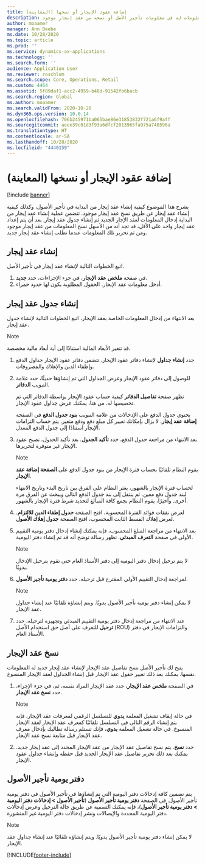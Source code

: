 ```yaml
---
title: إضافة عقود الإيجار أو نسخها (المعاينة)
description: يصف هذا الموضوع كيفية إنشاء عقد إيجار جديد عن طريق إدخال معلومات له في معلومات تأجير الأصل أو نسخه من عقد إيجار موجود.
author: moaamer
manager: Ann Beebe
ms.date: 10/28/2020
ms.topic: article
ms.prod: ''
ms.service: dynamics-ax-applications
ms.technology: ''
ms.search.form: ''
audience: Application User
ms.reviewer: roschlom
ms.search.scope: Core, Operations, Retail
ms.custom: 4464
ms.assetid: 5f89daf1-acc2-4959-b48d-91542fb6bacb
ms.search.region: Global
ms.author: moaamer
ms.search.validFrom: 2020-10-28
ms.dyn365.ops.version: 10.0.14
ms.openlocfilehash: 706b245971ba065bae86e31853832f721a6f9aff
ms.sourcegitcommit: aeee39c01d3f93a6dfcf2013965fa975a740596a
ms.translationtype: HT
ms.contentlocale: ar-SA
ms.lasthandoff: 10/28/2020
ms.locfileid: "4440159"
---
```

# <a name="add-or-copy-leases-preview"></a>إضافة عقود الإيجار أو نسخها (المعاينة)

[!include [banner](../includes/banner.md)]

يشرح هذا الموضوع كيفية إنشاء عقد إيجار من البداية في تأجير الأصول، وكذلك كيفية إنشاء عقد إيجار عن طريق نسخ عقد إيجار موجود. تتضمن عملية إنشاء عقد إيجار من البداية إدخال المعلومات لعقد الإجار الجديد ثم إنشاء جدول عقد إيجار. بعد أن يتم إعداد عقد إيجار واحد على الأقل، قد تجد أنه من الأسهل نسخ المعلومات من عقد إيجار موجود ومن ثم تحرير تلك المعلومات عندما تطلب إنشاء عقد إيجار جديد.

## <a name="create-a-lease"></a>إنشاء عقد إيجار

اتبع الخطوات التالية لإنشاء عقد إيجار في تأجير الأصل.

1. في صفحة **ملخص عقد الإيجار**، في جزء الإجراءات، حدد **جديد**.
2. أدخل معلومات عقد الإيجار. الحقول المطلوبة يكون لها حدود حمراء.

## <a name="create-a-lease-schedule"></a>إنشاء جدول عقد إيجار

بعد الانتهاء من إدخال المعلومات الخاصة بعقد الإيجار، اتبع الخطوات التالية لإنشاء جدول عقد إيجار.

> [!NOTE]
> قد تتغير الأبعاد المالية استنادًا إلى أية أبعاد مالية مخصصة.

1. حدد **إنشاء جداول** لإنشاء دفاتر عقود الإيجار. تتضمن دفاتر عقود الإيجار جداول الدفع وإطفاء الدين والإهلاك والمصروفات.
2. للوصول إلى دفاتر عقود الإيجار وعرض الجداول التي تم إنشاؤها حديثًا، حدد علامة التبويب **الدفاتر**.

    تظهر صفحة **تفاصيل الدفاتر** كيفية حساب عقود الإيجار بواسطة الدفاتر التي تم تخصيصها له. من هنا، يمكنك عرض جداول عقود الإيجار.

    يحتوي جدول الدفع على الإدخالات من علامة التبويب **‏‫بنود جدول الدفع‬** في الصفحة **إضافة عقد إيجار**. لا يزال بإمكانك تغيير كل مبلغ دفع ودفع متغير. يتم حساب التزامات الإيجار استنادًا إلى جدول الدفع المعدل.

4. بعد الانتهاء من مراجعة جدول الدفع، حدد **تأكيد الجدول**. بعد تأكيد الجدول، تصبح عقود الإيجار غير متوفرة لتحريرها.

    > [!NOTE]
    > يقوم النظام تلقائيًا بحساب فترة الإيجار من بنود جدول الدفع على **الصفحة إضافة عقد الإيجار**.
    >
    > لحساب فترة الإيجار بالشهور، يعثر النظام على الفرق بين تاريخ البدء وتاريخ الانتهاء لبند جدول دفع معين. ثم ينتقل إلى بند جدول الدفع التالي ويبحث عن الفرق مرة أخرى. وأخيرًا، يقوم النظام بجمع كافة المبالغ لتحديد شرط فترة الإيجار بالشهور.

5. لعرض نفقات فوائد الفترة المحسوبة، افتح الصفحة **جدول إطفاء الدين للالتزام**. لعرض إهلاك القسط الثابت المحسوب، افتح الصفحة **جدول إهلاك الأصول**.
6. بعد الانتهاء من مراجعة المبلغ المحسوب، فإنه يمكنك إنشاء إدخال دفتر يومية التقييم الأولي في صفحة **التعرف المبدئي**. تظهر رسالة توضح أنه قد تم إنشاء دفتر اليومية.

    > [!NOTE]
    > لا يتم ترحيل إدخال دفتر اليومية إلى دفتر الأستاذ العام حتى تقوم بترحيل الإدخال يدويًا.

7. لمراجعة إدخال التقييم الأولي المقترح قبل ترحيله، حدد **دفتر يومية تأجير الأصول**.

    > [!NOTE]
    > لا يمكن إنشاء دفتر يومية تأجير الأصول يدويًا. ويتم إنشاؤه تلقائيًا عند إنشاء جداول عقد الإيجار.

8. عند الانتهاء من مراجعة إدخال دفتر يومية التقييم المبدئي وتجهيزه لترحيله، حدد **ترحيل** للتعرف على أصل حق استخدام الأصل (ROU) والتزامات الإيجار في دفتر الأستاذ العام.

## <a name="copy-a-lease"></a>نسخ عقد الإيجار

يتيح لك تأجير الأصل نسخ تفاصيل عقد الإيجار لإنشاء عقد إيجار جديد له المعلومات نفسها. يمكنك بعد ذلك تغيير حقول عقد الإيجار قبل إنشاء الجداول لعقد الإيجار المنسوخ.

1. في الصفحة **ملخص عقد الإيجار**، حدد عقد الإيجار المراد نفسه، ثم، في جزء الإجراء، حدد **نسخ عقد الإيجار**.

    > [!NOTE]
    > في حالة إيقاف تشغيل المعلمة **يدوي** للتسلسل الرقمي لمعرفات عقد الإيجار، فإنه يتم إنشاء الرقم التالي في التسلسل تلقائيًا كمعرف عقد الإيجار لعقد الإيجار المنسوخ. في حالة تشغيل المعلمة **يدوي**، فإنك تستلم رسالة تطالبك بإدخال معرف عقد الإيجار قبل متابعة نسخ عقد الإيجار.

2. حدد **نسخ**. يتم نسخ تفاصيل عقد الإيجار من عقد الإيجار المحدد إلى عقد إيجار جديد. يمكنك بعد ذلك تحرير تفاصيل عقد الإيجار الجديد قبل حفظه وإنشاء جداول عقود الإيجار.

## <a name="asset-leasing-journal"></a>دفتر يومية تأجير الأصول

يتم تضمين كافة إدخالات دفتر اليومية التي تم إنشاؤها في تأجير الأصول في دفتر يومية تأجير الأصول. في الصفحة **دفتر يومية تأجير الأصول** (**تأجير الأصول \> إدخالات دفتر اليومية \> دفتر يومية تأجير الأصول**)، فإنه يمكنك التصفية عن طريق حالة الترحيل وعرض إدخالات دفتر اليومية المحددة والإيصالات ونشر إدخالات دفتر اليومية غير المنشورة.

> [!NOTE]
> لا يمكن إنشاء دفتر يومية تأجير الأصول يدويًا. ويتم إنشاؤه تلقائيًا عند إنشاء جداول عقد الإيجار.


[!INCLUDE[footer-include](../../includes/footer-banner.md)]